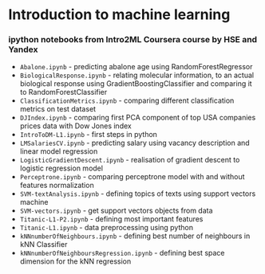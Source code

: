 # Introduction to machine learning
### ipython notebooks from Intro2ML Coursera course by HSE and Yandex

* `Abalone.ipynb` - predicting abalone age using RandomForestRegressor
* `BiologicalResponse.ipynb` - relating molecular information, to an actual biological response using GradientBoostingClassifier and comparing it to RandomForestClassifier
* `ClassificationMetrics.ipynb` - comparing different classification metrics on test dataset
* `DJIndex.ipynb` - comparing first PCA component of top USA companies prices data with Dow Jones index
* `IntroToDM-L1.ipynb` - first steps in python
* `LMSalariesCV.ipynb` - predicting salary using vacancy description and linear model regression
* `LogisticGradientDescent.ipynb` - realisation of gradient descent to logistic regression model
* `Perceptrone.ipynb` - comparing perceptrone model with and without features normalization
* `SVM-textAnalysis.ipynb` - defining topics of texts using support vectors machine
* `SVM-vectors.ipynb` - get support vectors objects from data
* `Titanic-L1-P2.ipynb` - defining most important features
* `Titanic-L1.ipynb` - data preprocessing using python
* `kNNnumberOfNeighbours.ipynb` - defining best number of neighbours in kNN Classifier
* `kNNnumberOfNeighboursRegression.ipynb` - defining best space dimension for the kNN regression
